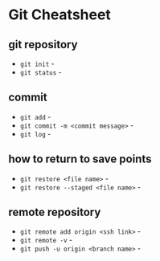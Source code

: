 # Git Cheatsheet

## git repository

- `git init` -
- `git status` -

## commit

- `git add` -
- `git commit -m <commit message>` -
- `git log` -

## how to return to save points

- `git restore <file name>` -
- `git restore --staged <file name>` -

## remote repository

- `git remote add origin <ssh link>` -
- `git remote -v` - 
- `git push -u origin <branch name>` - 
